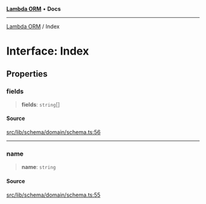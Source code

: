 [**Lambda ORM**](../README.md) • **Docs**

***

[Lambda ORM](../README.md) / Index

# Interface: Index

## Properties

### fields

> **fields**: `string`[]

#### Source

[src/lib/schema/domain/schema.ts:56](https://github.com/lambda-orm/lambdaorm-base/blob/1d2abad50f28511cd0e6125c8c883a452d54160f/src/lib/schema/domain/schema.ts#L56)

***

### name

> **name**: `string`

#### Source

[src/lib/schema/domain/schema.ts:55](https://github.com/lambda-orm/lambdaorm-base/blob/1d2abad50f28511cd0e6125c8c883a452d54160f/src/lib/schema/domain/schema.ts#L55)
